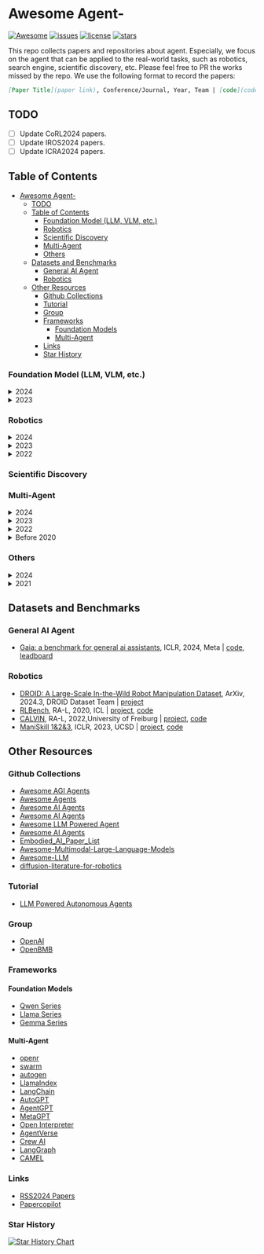 # Awesome Agent-

<!-- badge link https://github.com/badges/awesome-badges -->
<!-- [![Awesome](https://awesome.re/badge-flat2.svg)](https://awesome.re) -->
[![Awesome](https://awesome.re/badge.svg)](https://awesome.re)
[![issues](https://custom-icon-badges.herokuapp.com/github/issues-raw/weleen/awesome-agent?logo=issue)](https://github.com/weleen/awesome-agent/issues "issues")
[![license](https://custom-icon-badges.herokuapp.com/github/license/weleen/awesome-agent?logo=law&logoColor=white)](https://github.com/weleen/awesome-agent/blob/main/LICENSE?rgh-link-date=2021-08-09T18%3A10%3A26Z "license MIT")
[![stars](https://custom-icon-badges.herokuapp.com/github/stars/weleen/awesome-agent?logo=star)](https://github.com/weleen/awesome-agent/stargazers "stars")

This repo collects papers and repositories about agent. Especially, we focus on the agent that can be applied to the real-world tasks, such as robotics, search engine, scientific discovery, etc. Please feel free to PR the works missed by the repo. We use the following format to record the papers:
```md
[Paper Title](paper link), Conference/Journal, Year, Team | [code](code link), [project](project link)
```

## TODO

- [ ] Update CoRL2024 papers.
- [ ] Update IROS2024 papers.
- [ ] Update ICRA2024 papers.

## Table of Contents

- [Awesome Agent-](#awesome-agent-)
  - [TODO](#todo)
  - [Table of Contents](#table-of-contents)
    - [Foundation Model (LLM, VLM, etc.)](#foundation-model-llm-vlm-etc)
    - [Robotics](#robotics)
    - [Scientific Discovery](#scientific-discovery)
    - [Multi-Agent](#multi-agent)
    - [Others](#others)
  - [Datasets and Benchmarks](#datasets-and-benchmarks)
    - [General AI Agent](#general-ai-agent)
    - [Robotics](#robotics-1)
  - [Other Resources](#other-resources)
    - [Github Collections](#github-collections)
    - [Tutorial](#tutorial)
    - [Group](#group)
    - [Frameworks](#frameworks)
      - [Foundation Models](#foundation-models)
      - [Multi-Agent](#multi-agent-1)
    - [Links](#links)
    - [Star History](#star-history)

### Foundation Model (LLM, VLM, etc.)

<details><summary>2024</summary>

- [LLaVA-OneVision: Easy Visual Task Transfer](https://arxiv.org/pdf/2408.03326), ArXiv, 2024.8, NTU & Bytedance | [project](https://llava-vl.github.io/blog/2024-08-05-llava-onevision), [code](https://github.com/LLaVA-VL/LLaVA-NeXT)
- [VILA-U: a Unified Foundation Model Integrating Visual Understanding and Generation](https://arxiv.org/pdf/2409.04429), ArXiv, 2024.9, THU & MIT & NVIDIA & UCB & UCSD. | [project](https://hanlab.mit.edu/projects/vila-u), [code](https://github.com/mit-han-lab/vila-u)
- [Qwen2 & QwQ: Reflect Deeply on the Boundaries of the Unknown](https://arxiv.org/abs/2407.10671), ArXiv, 2024.7 & 2024.11, Qwen Team at Alibaba | [model](https://huggingface.co/Qwen/QwQ-32B-Preview), [project](https://huggingface.co/Qwen), [blog](https://qwenlm.github.io/blog/qwq-32b-preview/)
- [Marco-o1: Towards Open Reasoning Models for Open-Ended Solutions](https://arxiv.org/abs/2411.14405), ArXiv, 2024.11, AIDC-AI at Alibaba | [model](https://huggingface.co/AIDC-AI/Marco-o1), [code](https://github.com/AIDC-AI/Marco-o1)
- [O1 Journey: O1 Replication Journey – Part 2: Surpassing O1-preview through Simple Distillation Big Progress or Bitter Lesson?](https://arxiv.org/abs/2411.16489), ArXiv, 2024.11, GAIR SJTU | [code](https://github.com/GAIR-NLP/O1-Journey)
- [Gemma: Open models based on gemini research and technology](https://arxiv.org/abs/2403.08295), ArXiv, 2024.3, Google | [project](https://blog.google/technology/developers/gemma-open-models/)
- [Minicpm: Unveiling the potential of small language models with scalable training strategies](https://arxiv.org/pdf/2404.06395), CoLM, 2024, OpenBMB. | [blog](https://openbmb.vercel.app/?category=Blog), [code](https://github.com/OpenBMB/MiniCPM)
- [MiniCPM-V: A GPT-4V Level MLLM on Your Phone](https://arxiv.org/pdf/2408.01800), ArXiv, 2024, OpenBMB. | [code](https://github.com/OpenBMB/MiniCPM-V)
 </details>
 

<details><summary>2023</summary>

- [ReAct: Synergizing Reasoning and Acting in Language Models](https://openreview.net/pdf?id=WE_vluYUL-X), ICLR, 2023, Princeton & Google | [project](https://react-lm.github.io/), [code](https://github.com/ysymyth/ReAct)
</details>

### Robotics

<details><summary>2024</summary>

- [AgiBot World](https://agibot-world.com/), Zhiyuan Robot | [dataset](https://huggingface.co/agibot-world), [code](https://github.com/OpenDriveLab/AgiBot-World)
- [Genesis: A Generative and Universal Physics Engine for Robotics and Beyond](https://genesis-embodied-ai.github.io/), ArXiv, 2024. | [code](https://github.com/Genesis-Embodied-AI/Genesis), [project](https://genesis-embodied-ai.github.io/)
- [Grounding Large Language Models in Interactive Environments with Online Reinforcement Learning](https://arxiv.org/pdf/2302.02662), ICML, 2024, Inria. | [code](https://*github*.com/flowersteam/Grounding_LLMs_with_online_RL)
- [True Knowledge Comes from Practice: Aligning LLMs with Embodied Environments via Reinforcement Learning](https://arxiv.org/abs/2401.14151), ICLR2024, NTU. | [code](https://github.com/WeihaoTan/TWOSOME)
- [Stein Variational Ergodic Search](/2024/program/papers/1/), RSS, 2024
- [Parallel and Proximal Linear-Quadratic Methods for Real-Time Constrained Model-Predictive Control](/2024/program/papers/2/), RSS, 2024
- [Differentiable Robust Model Predictive Control](/2024/program/papers/3/), RSS, 2024
- [Computation-Aware Learning for Stable Control with Gaussian Process](/2024/program/papers/4/), RSS, 2024
- [Decentralized Multi-Robot Line-of-Sight Connectivity Maintenance under Uncertainty](/2024/program/papers/5/), RSS, 2024
- [Hamilton-Jacobi Reachability Analysis for Hybrid Systems with Controlled and Forced Transitions](/2024/program/papers/6/), RSS, 2024
- [JIGGLE: An Active Sensing Framework for Boundary Parameters Estimation in Deformable Surgical Environments](/2024/program/papers/7/), RSS, 2024
- [Conformalized Teleoperation: Confidently Mapping Human Inputs to High-Dimensional Robot Actions](/2024/program/papers/8/), RSS, 2024
- [Optimal Non-Redundant Manipulator Surface Coverage with Rank-Deficient Manipulability Constraints](/2024/program/papers/9/), RSS, 2024
- [AdaptiGraph: Material-Adaptive Graph-Based Neural Dynamics for Robotic Manipulation](/2024/program/papers/10/), RSS, 2024
- [Human-oriented Representation Learning for Robotic Manipulation](/2024/program/papers/11/), RSS, 2024
- [Dynamic On-Palm Manipulation via Controlled Sliding](/2024/program/papers/12/), RSS, 2024
- [Efficient Data Collection for Robotic Manipulation via Compositional Generalization](/2024/program/papers/13/), RSS, 2024
- [Demonstrating Learning from Humans on Open-Source Dexterous Robot Hands](/2024/program/papers/14/), RSS, 2024
- [Reconciling Reality through Simulation: A Real-To-Sim-to-Real Approach for Robust Manipulation](/2024/program/papers/15/), RSS, 2024
- [SAGE: Bridging Semantic and Actionable Parts for GEneralizable Articulated-Object Manipulation under Language Instructions](/2024/program/papers/16/), RSS, 2024
- [Demonstrating Event-Triggered Investigation and Sample Collection for Human Scientists using Field Robots and Large Foundation Models](/2024/program/papers/17/), RSS, 2024
- [CraterGrader: Autonomous Robotic Terrain Manipulation for Lunar Site Preparation and Earthmoving](/2024/program/papers/18/), RSS, 2024
- [POAM: Probabilistic Online Attentive Mapping for Efficient Robotic Information Gathering](/2024/program/papers/19/), RSS, 2024
- [Blending Data-Driven Priors in Dynamic Games](/2024/program/papers/20/), RSS, 2024
- [Demonstrating HOUND: A Low-cost Research Platform for High-speed Off-road Underactuated Nonholonomic Driving](/2024/program/papers/21/), RSS, 2024
- [Model Predictive Control for Aggressive Driving Over Uneven Terrain](/2024/program/papers/22/), RSS, 2024
- [Demonstrating CropFollow++: Robust Under-Canopy Navigation with Keypoints](/2024/program/papers/23/), RSS, 2024
- [SEEK: Semantic Reasoning for Object Goal Navigation in Real World Inspection Tasks](/2024/program/papers/24/), RSS, 2024
- [Yell At Your Robot: Improving On-the-Fly from Language Corrections](/2024/program/papers/25/), RSS, 2024
- [Task Adaptation in Industrial Human-Robot Interaction: Leveraging Riemannian Motion Policies](/2024/program/papers/26/), RSS, 2024
- [Risk-Calibrated Human-Robot Interaction via Set-Valued Intent Prediction](/2024/program/papers/27/), RSS, 2024
- [Constraint-Aware Intent Estimation for Dynamic Human-Robot Object Co-Manipulation](/2024/program/papers/28/), RSS, 2024
- [Demonstrating HumanTHOR: A Simulation Platform and Benchmark for Human-Robot Collaboration in a Shared Workspace](/2024/program/papers/29/), RSS, 2024
- [Developing Design Guidelines for Older Adults with Robot Learning from Demonstration](/2024/program/papers/30/), RSS, 2024
- [FLAIR: Feeding via Long-Horizon AcquIsition of Realistic dishes](/2024/program/papers/31/), RSS, 2024
- [The Benefits of Sound Resound: An In-Person Replication of the Ability of Character-Like Robot Sound to Improve Perceived Social Warmth](/2024/program/papers/32/), RSS, 2024
- [Leveraging Large Language Model for Heterogeneous Ad Hoc Teamwork Collaboration](/2024/program/papers/33/), RSS, 2024
- [INTERPRET: Interactive Predicate Learning from Language Feedback for Generalizable Task Planning](/2024/program/papers/34/), RSS, 2024
- [Safe Planning for Articulated Robots Using Reachability-based Obstacle Avoidance With Spheres](/2024/program/papers/35/), RSS, 2024
- [Motion Planning in Foliated Manifolds using Repetition Roadmap](/2024/program/papers/36/), RSS, 2024
- [Language-Augmented Symbolic Planner for Open-World Task Planning](/2024/program/papers/37/), RSS, 2024
- [Collision-Affording Point Trees: SIMD-Amenable Nearest Neighbors for Fast Motion Planning with Pointclouds](/2024/program/papers/38/), RSS, 2024
- [Homotopic Path Set Planning for Robot Manipulation and Navigation](/2024/program/papers/39/), RSS, 2024
- [Practice Makes Perfect: Planning to Learning Skill Parameter Policies](/2024/program/papers/40/), RSS, 2024
- [World Models for General Surgical Grasping](/2024/program/papers/41/), RSS, 2024
- [SpringGrasp: Synthesizing Compliant, Dexterous Grasps under Shape Uncertainty](/2024/program/papers/42/), RSS, 2024
- [DexCap: Scalable and Portable Mocap Data Collection System for Dexterous Manipulation](/2024/program/papers/43/), RSS, 2024
- [GRaCE: Balancing Multiple Criteria to Achieve Stable, Collision-Free, and Functional Grasps](/2024/program/papers/44/), RSS, 2024
- [Universal Manipulation Interface: In-The-Wild Robot Teaching Without In-The-Wild Robots](/2024/program/papers/45/), RSS, 2024
- [Learning Any-View 6DoF Robotic Grasping in Cluttered Scenes via Neural Surface Rendering](/2024/program/papers/46/), RSS, 2024
- [Demonstrating Adaptive Mobile Manipulation in Retail Environments](/2024/program/papers/47/), RSS, 2024
- [Diffusion Meets DAgger: Supercharging Eye-in-hand Imitation Learning](/2024/program/papers/48/), RSS, 2024
- [RT-H: Action Hierarchies using Language](/2024/program/papers/49/), RSS, 2024
- [RoboCasa: Large-Scale Simulation of Household Tasks for Generalist Robots](/2024/program/papers/50/), RSS, 2024
- [Render and Diffuse: Aligning Image and Action Spaces for Diffusion-based Behaviour Cloning](/2024/program/papers/51/), RSS, 2024
- [Vid2Robot: End-to-end Video-conditioned Policy Learning with Cross-Attention Transformers](/2024/program/papers/52/), RSS, 2024
- [Offline Imitation Learning Through Graph Search and Retrieval](/2024/program/papers/54/), RSS, 2024
- [RVT-2: Learning Precise Manipulation from Few Demonstrations](/2024/program/papers/55/), RSS, 2024
- [Imitation Bootstrapped Reinforcement Learning](/2024/program/papers/56/), RSS, 2024
- [Rethinking Robustness Assessment: Adversarial Attacks on Learning-based Quadrupedal Locomotion Controllers](/2024/program/papers/57/), RSS, 2024
- [Advancing Humanoid Locomotion: Mastering Challenging Terrains with Denoising World Model Learning](/2024/program/papers/58/), RSS, 2024
- [Agile But Safe: Learning Collision-Free High-Speed Legged Locomotion](/2024/program/papers/59/), RSS, 2024
- [RL2AC: Reinforcement Learning-based Rapid Online Adaptive Control for Legged Robot Robust Locomotion](/2024/program/papers/60/), RSS, 2024
- [HumanoidBench: Simulated Humanoid Benchmark for Whole-Body Locomotion and Manipulation](/2024/program/papers/61/), RSS, 2024
- [MOKA: Open-World Robotic Manipulation through Mark-Based Visual Prompting](/2024/program/papers/62/), RSS, 2024
- [Collaborative Planar Pushing of Polytopic Objects with Multiple Robots in Complex Scenes](/2024/program/papers/63/), RSS, 2024
- [AutoMate: Specialist and Generalist Assembly Policies over Diverse Geometries](/2024/program/papers/64/), RSS, 2024
- [An abstract theory of sensor eventification](/2024/program/papers/65/), RSS, 2024
- [Octopi: Object Property Reasoning with Large Tactile-Language Models](/2024/program/papers/66/), RSS, 2024
- [3D Diffusion Policy: Generalizable Visuomotor Policy Learning via Simple 3D Representations](/2024/program/papers/67/), RSS, 2024
- [HRP: Human affordances for Robotic Pre-training](/2024/program/papers/68/), RSS, 2024
- [MIRAGE: Cross-Embodiment Zero-Shot Policy Transfer with Cross-Painting](/2024/program/papers/69/), RSS, 2024
- [Broadcasting Support Relations Recursively from Local Dynamics for Object Retrieval in Clutters](/2024/program/papers/70/), RSS, 2024
- [Consistency Policy: Accelerated Visuomotor Policies via Consistency Distillation](/2024/program/papers/71/), RSS, 2024
- [CLOSURE: Fast Quantification of Pose Uncertainty Sets](/2024/program/papers/72/), RSS, 2024
- [GOAT: GO to Any Thing](/2024/program/papers/73/), RSS, 2024
- [Demonstrating Arena 3.0: Advancing Social Navigation in Collaborative and Highly Dynamic Environments](/2024/program/papers/74/), RSS, 2024
- [RAG-Driver: Generalisable Driving Explanations with Retrieval-Augmented In-Context Multi-Modal Large Language Model Learning](/2024/program/papers/75/), RSS, 2024
- [Dynamic Adversarial Attacks on Autonomous Driving Systems](/2024/program/papers/76/), RSS, 2024
- [Hierarchical Open-Vocabulary 3D Scene Graphs for Language-Grounded Robot Navigation](/2024/program/papers/77/), RSS, 2024
- [ScrewMimic: Bimanual Imitation from Human Videos with Screw Space Projection](/2024/program/papers/78/), RSS, 2024
- [NaVid: Video-based VLM Plans the Next Step for Vision-and-Language Navigation](/2024/program/papers/79/), RSS, 2024
- [RACER: Epistemic Risk-Sensitive RL Enables Fast Driving with Fewer Crashes](/2024/program/papers/80/), RSS, 2024
- [Khronos: A Unified Approach for Spatio-Temporal Metric-Semantic SLAM in Dynamic Environments](/2024/program/papers/81/), RSS, 2024
- [Demonstrating Agile Flight from Pixels without State Estimation](/2024/program/papers/82/), RSS, 2024
- [You’ve Got to Feel It To Believe It: Multi-Modal Bayesian Inference for Semantic and Property Prediction](/2024/program/papers/83/), RSS, 2024
- [AnyFeature-VSLAM: Automating the Usage of Any Feature into Visual SLAM](/2024/program/papers/84/), RSS, 2024
- [iMESA: Incremental Distributed Optimization for Collaborative Simultaneous Localization and Mapping](/2024/program/papers/85/), RSS, 2024
- [Scalable Distance-based Multi-Agent Relative State Estimation via Block Multiconvex Optimization](/2024/program/papers/86/), RSS, 2024
- [Experience-based multi-agent path finding with narrow corridors](/2024/program/papers/87/), RSS, 2024
- [Event-based Visual Inertial Velometer](/2024/program/papers/88/), RSS, 2024
- [Explore until Confident: Efficient Exploration for Embodied Question Answering](/2024/program/papers/89/), RSS, 2024
- [Octo: An Open-Source Generalist Robot Policy](/2024/program/papers/90/), RSS, 2024
- [Demonstrating OK-Robot: What Really Matters in Integrating Open-Knowledge Models for Robotics](/2024/program/papers/91/), RSS, 2024
- [Any-point Trajectory Modeling for Policy Learning](/2024/program/papers/92/), RSS, 2024
- [Pushing the Limits of Cross-Embodiment Learning for Manipulation and Navigation](/2024/program/papers/93/), RSS, 2024
- [DrEureka: Language Model Guided Sim-To-Real Transfer](/2024/program/papers/94/), RSS, 2024
- [Set It Up!: Functional Object Arrangement with Compositional Generative Models](/2024/program/papers/95/), RSS, 2024
- [Keypoint Action Tokens Enable In-Context Imitation Learning in Robotics](/2024/program/papers/96/), RSS, 2024
- [ConTac: Continuum-Emulated Soft Skinned Arm with Vision-based Shape Sensing and Contact-aware Manipulation](/2024/program/papers/97/), RSS, 2024
- [Function Based Sim-to-Real Learning for Shape Control of Deformable Free-form Surfaces](/2024/program/papers/98/), RSS, 2024
- [Safe & Accurate at Speed with Tendons: A Robot Arm for Exploring Dynamic Motion](/2024/program/papers/99/), RSS, 2024
- [Evolution and learning in differentiable robots](/2024/program/papers/100/), RSS, 2024
- [Construction of a Multiple-DOF Underactuated Gripper with Force-Sensing via Deep Learning](/2024/program/papers/101/), RSS, 2024
- [A Single Motor Nano Aerial Vehicle with Novel Peer-to-Peer Communication and Sensing Mechanism](/2024/program/papers/102/), RSS, 2024
- [Design and Control of a Bipedal Robotic Character](/2024/program/papers/103/), RSS, 2024
- [POLICEd RL: Learning Closed-Loop Robot Control Policies with Provable Satisfaction of Hard Constraints](/2024/program/papers/104/), RSS, 2024
- [Demonstrating Language-Grounded Motion Controller](/2024/program/papers/105/), RSS, 2024
- [VLMPC: Vision-Language Model Predictive Control for Robotic Manipulation](/2024/program/papers/106/), RSS, 2024
- [Expressive Whole-Body Control for Humanoid Robots](/2024/program/papers/107/), RSS, 2024
- [From Compliant to Rigid Contact Simulation: a Unified and Efficient Approach](/2024/program/papers/108/), RSS, 2024
- [MPCC++: Model Predictive Contouring Control for Time-Optimal Flight with Safety Constraints](/2024/program/papers/109/), RSS, 2024
- [Linear-time Differential Inverse Kinematics: an Augmented Lagrangian Perspective](/2024/program/papers/110/), RSS, 2024
- [A Trajectory Tracking Algorithm for the LSMS Family of Cable-Driven Cranes](/2024/program/papers/111/), RSS, 2024
- [AutoGPT+P: Affordance-based Task Planning using Large Language Models](/2024/program/papers/112/), RSS, 2024
- [Implicit Graph Search for Planning on Graphs of Convex Sets](/2024/program/papers/113/), RSS, 2024
- [Real-Time Anomaly Detection and Reactive Planning with Large Language Models](/2024/program/papers/114/), RSS, 2024
- [iHERO: Interactive Human-oriented Exploration and Supervision Under Scarce Communication](/2024/program/papers/115/), RSS, 2024
- [Who Plays First? Optimizing the Order of Play in Stackelberg Games with Many Robots](/2024/program/papers/116/), RSS, 2024
- [Goal-Reaching Trajectory Design Near Danger with Piecewise Affine Reach-avoid Computation](/2024/program/papers/117/), RSS, 2024
- [Partially Observable Task and Motion Planning with Uncertainty and Risk Awareness](/2024/program/papers/118/), RSS, 2024
- [Logic-Skill Programming: An Optimization-based Approach to Sequential Skill Planning](/2024/program/papers/119/), RSS, 2024
- [DROID: A Large-Scale In-The-Wild Robot Manipulation Dataset](/2024/program/papers/120/), RSS, 2024
- [Multimodal Diffusion Transformer: Learning Versatile Behavior from Multimodal Goals](/2024/program/papers/121/), RSS, 2024
- [Don't Start From Scratch: Behavioral Refinement via Interpolant-based Policy Diffusion](/2024/program/papers/122/), RSS, 2024
- [Learning Manipulation by Predicting Interaction](/2024/program/papers/123/), RSS, 2024
- [URDFormer: A Pipeline for Constructing Articulated Simulation Environments from Real-World Images](/2024/program/papers/124/), RSS, 2024
- [Learning to Learn Faster from Human Feedback with Language Model Predictive Control](/2024/program/papers/125/), RSS, 2024
- [Natural Language Can Help Bridge the Sim2Real Gap](/2024/program/papers/126/), RSS, 2024
- [PoCo: Policy Composition from and for Heterogeneous Robot Learning](/2024/program/papers/127/), RSS, 2024
- [Tilde: Teleoperation for Dexterous In-Hand Manipulation Learning with a DeltaHand](/2024/program/papers/128/), RSS, 2024
- [HACMan++: Spatially-Grounded Motion Primitives for Manipulation](/2024/program/papers/129/), RSS, 2024
- [RoboPack: Learning Tactile-Informed Dynamics Models for Dense Packing](/2024/program/papers/130/), RSS, 2024
- [Configuration Space Distance Fields for Manipulation Planning](/2024/program/papers/131/), RSS, 2024
- [Towards Tight Convex Relaxations for Contact-Rich Manipulation](/2024/program/papers/132/), RSS, 2024
- [THE COLOSSEUM: A Benchmark for Evaluating Generalization for Robotic Manipulation](/2024/program/papers/133/), RSS, 2024
- [One-Shot Imitation Learning with Invariance Matching for Robotic Manipulation](/2024/program/papers/134/), RSS, 2024
- [Tactile-Driven Non-Prehensile Object Manipulation via Extrinsic Contact Mode Control](/2024/program/papers/135/), RSS, 2024
- [Learning Multi-Agent Collaborative Manipulation for Long-Horizon Quadrupedal Pushing](https://arxiv.org/pdf/2411.07104), ArXiv, 2024, CMU & Google. | [project](https://collaborative-mapush.github.io/), [code](https://github.com/collaborative-mapush/MAPush)
- [ARMOR：Egocentric Perception for Humanoid Robot Collision Avoidance and Motion Planning](https://arxiv.org/abs/2412.00396), ArXiv, 2024.12. CMU & Apple
- [CASHER: Robot Learning with Super-Linear Scaling](https://arxiv.org/abs/2412.01770), ArXiv, 2024.12. MIT & UoW | [project](https://casher-robot-learning.github.io/CASHER/)
- [CogACT: A Foundational Vision-Language-Action Model for Synergizing Cognition and Action in Robotic Manipulation](https://arxiv.org/abs/2411.19650), ArXiv, 2024.12, MSRA Asia | [project](https://cogact.github.io/), [code](https://github.com/microsoft/CogACT)
- [Vision-Language Foundation Models as Effective Robot Imitators](https://arxiv.org/abs/2311.01378), ICLR, 2024, Bytedance | [project](https://roboflamingo.github.io/), [code](https://github.com/RoboFlamingo/RoboFlamingo)
- [DeeR-VLA: Dynamic Inference of Multimodal Large Language Models for Efficient Robot Execution](https://arxiv.org/pdf/2411.02359), ArXiv, 2024.11, Tsinghua & Bytedance | [code](https://github.com/yueyang130/DeeR-VLA)
- [π0: A Vision-Language-Action Flow Model for General Robot Control](https://www.physicalintelligence.company/download/pi0.pdf), ArXiv, 2024.10, Physical Intelligence | [project](https://physicalintelligence.company/blog/pi0), [code](https://github.com/PhysicalIntelligence/pi0)
- [GR-2: A Generative Video-Language-Action Model with Web-Scale Knowledge for Robot Manipulation](https://arxiv.org/abs/2410.06158), ArXiv, 2024.10, Bytedance | [project](https://gr2-manipulation.github.io/)
- [Scaling Proprioceptive-Visual Learning with Heterogeneous Pre-trained Transformers](https://arxiv.org/abs/2409.20537), ArXiv, 2024.9, MIT | [code](https://github.com/liruiw/HPT)
- [Mobile ALOHA Learning Bimanual Mobile Manipulation with Low-Cost Whole-Body Teleoperation](https://mobile-aloha.github.io/resources/mobile-aloha.pdf), CoRL, 2024, Stanford | [project](https://mobile-aloha.github.io/), [code](https://github.com/MarkFzp/mobile-aloha), [code2](https://github.com/MarkFzp/act-plus-plus)
- [OpenVLA: An Open-Source Vision-Language-Action Model](https://arxiv.org/abs/2406.09246), ArXiv, 2024.6, Stanford | [project](https://openvla.github.io/), [code](https://github.com/openvla/openvla)
- [RoboUniView: Visual-Language Model with Unified View Representation for Robotic Manipulation](https://arxiv.org/pdf/2406.18977), ArXiv, 2024.6, Meituan | [project](https://liufanfanlff.github.io/RoboUniview.github.io/), [code](https://github.com/liufanfanlff/RoboUniview)
- [RoboDreamer: Learning Compositional World Models for Robot Imagination](https://arxiv.org/pdf/2404.12377), ArXiv, 2024.4, HKUST & MIT & UCSD & Google Research | [project](https://robovideo.github.io/)
- [RT-Trajectory: Robotic Task Generalization via Hindsight Trajectory Sketches](https://arxiv.org/abs/2311.01977), ICLR, 2024, Google DeepMind | [project](https://rt-trajectory.github.io/)
- [ALOHA Unleashed 🌋: A Simple Recipe for Robot Dexterity](https://aloha-unleashed.github.io/assets/aloha_unleashed.pdf), ArXiv, 2024, Google DeepMind | [project](https://aloha-unleashed.github.io/)
- [HumanPlus Humanoid Shadowing and Imitation from Humans](https://humanoid-ai.github.io/HumanPlus.pdf), CoRL, 2024, Stanford | [project](https://humanoid-ai.github.io/), [code](https://github.com/MarkFzp/humanplus)
- [Universal Manipulation Interface In-The-Wild Robot Teaching Without In-The-Wild Robots](https://arxiv.org/abs/2402.10329), RSS, 2024, Stanford & Columbia | [project](https://umi-gripper.github.io/), [code](https://github.com/real-stanford/universal_manipulation_interface)
- [3D Diffusion Policy: Generalizable Visuomotor Policy Learning via Simple 3D Representations](https://arxiv.org/abs/2403.03954), RSS, 2024, Shanghai Qizhi Institute & SJTU & Tsinghua & Shanghai AI Lab | [project](https://3d-diffusion-policy.github.io/), [code](https://github.com/columbia-ai-robotics/diffusion_policy)
- [RDT-1B: a Diffusion Foundation Model for Bimanual Manipulation](https://arxiv.org/pdf/2410.07864), ArXiv, 2024, Tsinghua | [project](https://rdt-robotics.github.io/rdt-robotics/)
- [Multimodal Diffusion Transformer: Learning Versatile Behavior from Multimodal Goals](https://www.roboticsproceedings.org/rss20/p121.pdf), RSS, 2024, KIT | [project](https://intuitive-robots.github.io/mdt_policy/), [code](https://github.com/YanjieZe/3D-Diffusion-Policy)
- [Octo: An Open-Source Generalist Robot Policy](https://arxiv.org/pdf/2405.12213), ArXiv, 2024, UCB & Stanford & CMU & Google DeepMind | [project](https://octo-models.github.io/), [code](https://github.com/octo-models/octo)
- [Language Control Diffusion: Efficiently Scaling through Space, Time, and Tasks](https://arxiv.org/pdf/2210.15629), ICLR, 2024, Harvard | [project](https://lcd.eddie.win/), [code](https://github.com/ezhang7423/language-control-diffusion)
- [UniSim: Learning Interactive Real-World Simulators](https://openreview.net/pdf?id=sFyTZEqmUY), ICLR, 2024, UCB & Google DeepMind & MIT | [project](https://universal-simulator.github.io/unisim/)
</details>

<details><summary>2023</summary>

- [GR-1: Unleashing Large-Scale Video Generative Pre-training for Visual Robot Manipulation](https://arxiv.org/abs/2312.13139), ArXiv, 2023.12, Bytedance | [project](https://gr1-manipulation.github.io/), [code](https://github.com/bytedance/GR-1)
- [RT-2: Robotics Transformer for Real-World Control at Scale](https://arxiv.org/abs/2307.15818), CoRL, 2023, Google DeepMind |[project](https://robotics-transformer2.github.io/)
- [Open X-Embodiment: Robotic Learning Datasets and RT-X Models](https://arxiv.org/abs/2310.08864), CoRL Workshop, 2023, Open X-Embodiment Collaboration | [project](https://robotics-transformer-x.github.io/), [code](https://github.com/google-deepmind/open_x_embodiment)
- [VoxPoser: Composable 3D Value Maps for Robotic Manipulation with Language Models](https://arxiv.org/abs/2307.05973), CoRL, 2023, Stanford | [project](https://voxposer.github.io/), [code](https://github.com/huangwl18/VoxPoser)
- [Learning Fine-Grained Bimanual Manipulation with Low-Cost Hardware](https://arxiv.org/abs/2304.13705), RSS, 2023, Stanford | [project](https://tonyzhaozh.github.io/aloha/), [code](https://github.com/tonyzhaozh/aloha)
- [Diffusion Policy: Visuomotor Policy Learning via Action Diffusion](https://arxiv.org/abs/2303.04137v4), RSS2023 & IJRR2024, Columbia | [project](https://diffusion-policy.cs.columbia.edu/), [code](https://github.com/columbia-ai-robotics/diffusion_policy)
- [HULC++: Grounding Language with Visual Affordances over Unstructured Data](https://arxiv.org/pdf/2210.01911.pdf), ICRA, 2023, University of Freiburg | [project](http://hulc2.cs.uni-freiburg.de/), [code](https://github.com/mees/hulc2)
- [Learning Universal Policies via Text-Guided Video Generation](https://arxiv.org/pdf/2302.00111.pdf), NeurIPS, 2023, MIT & Google Brain | [project](https://universal-policy.github.io/unipi/), [unofficial code](https://github.com/flow-diffusion/AVDC)
- [Learning to Act from Actionless Videos through Dense Correspondences](https://arxiv.org/abs/2310.08576), ArXiv, 2023, National Taiwan University | [project](https://flow-diffusion.github.io/), [code](https://github.com/flow-diffusion/AVDC)
</details>

<details><summary>2022</summary>

- [Do As I Can, Not As I Say: Grounding Language in Robotic Affordances](https://say-can.github.io/assets/palm_saycan.pdf), CoRL, 2022, Google Robotics | [code](https://github.com/google-research/google-research/tree/master/saycan), [project](https://say-can.github.io/)
- [RT-1: Robotics Transformer for Real-World Control at Scale](https://arxiv.org/abs/2212.06817), ArXiv, 2022, Google Robotics | [code](https://github.com/google-research/robotics_transformer), [project](https://robotics-transformer1.github.io/)
</details>

<!-- ### Search Engine -->

### Scientific Discovery

### Multi-Agent

<details><summary>2024</summary>

- [WiS Platform: Enhancing Evaluation of LLM-Based Multi-Agent Systems Through Game-Based Analysis](https://arxiv.org/pdf/2412.03359), ArXiv, 2024.12, Alibaba. | [project](https://whoisspy.ai/), [code]()
- [Magentic-One: A Generalist Multi-Agent System for Solving Complex Tasks](https://arxiv.org/pdf/2411.04468), ArXiv, 2024, Microsoft. | [blog](https://aka.ms/magentic-one-blog), [code](https://github.com/microsoft/autogen/tree/main/python/packages/autogen-magentic-one)
- [SMoA: Improving Multi-agent Large Language Models with Sparse Mixture-of-Agents](https://github.com/David-Li0406/SMoA), ASU & MSU & KAUST & UT Austin. | [code](https://github.com/David-Li0406/SMoA)
- [Mixture-of-Agents Enhances Large Language Model Capabilities](https://arxiv.org/pdf/2406.04692), ArXiv, 2024. 6, Together AI. | [code](https://github.com/togethercomputer/moa)
- [AgentVerse: Facilitating Multi-Agent Collaboration and Exploring Emergent Behaviors](https://openreview.net/pdf?id=EHg5GDnyq1), ICLR, 2024. THU & BUPT & Tecent | [code](https://github.com/OpenBMB/AgentVerse)
- [Metagpt: Meta programming for multi-agent collaborative framework](https://openreview.net/forum?id=VtmBAGCN7o), ICLR, 2024. DeepWisdom & KAUST & XMU & CUHKSZ & NJU & UoPenn & UCB | [code](https://github.com/geekan/MetaGPT)
- [ChatDev: Communicative Agents for Software Development](https://aclanthology.org/2024.acl-long.810), ACL, 2024. THU & BUPT & DUT etc. | [code](https://github.com/OpenBMB/ChatDev)
- [Cybench: A Framework for Evaluating Cybersecurity Capabilities and Risk of Language Models](https://arxiv.org/abs/2408.08926), ArXiv, 2024.8 | [project](https://cybench.github.io), [code](https://github.com/andyzorigin/cybench)
- [Spider 2.0: Evaluating Language Models on Real-World Enterprise Text-to-SQL Workflows](https://arxiv.org/abs/2411.07763), ArXiv, 2024.11, HKU & Salesforce & Google Deepmind etc. | [project](https://spider2-sql.github.io/), [code](https://github.com/xlang-ai/Spider2)
- [Do as We Do, Not as You Think: the Conformity of Large Language Models](https://arxiv.org/abs/2410.12428), ArXiv, 2024.10, Cambridge | [project]()
- [Internet of Agents: Weaving a Web of Heterogeneous Agents for Collaborative Intelligence](https://arxiv.org/abs/2407.07061), ArXiv, 2024.7, THU & PKU & BUPT & Tencent | [project](https://openbmb.github.io/IoA/), [code](https://github.com/OpenBMB/IoA)
</details>

<details><summary>2023</summary>

- [AutoGen: Enabling Next-Gen LLM Applications via Multi-Agent Conversation](https://arxiv.org/pdf/2308.08155), ArXiv, 2023. MS & PSU & UoW | [code](https://github.com/microsoft/autogen)
- [CAMEL: Communicative Agents for “Mind” Exploration of Large Language Model Society](https://proceedings.neurips.cc/paper_files/paper/2023/file/a3621ee907def47c1b952ade25c67698-Paper-Conference.pdf), NeurIPS, 2023, KAUST. | [project](https://www.camel-ai.org/), [code](https://github.com/camel-ai/camel)
</details>

<details><summary>2022</summary>

- [Diversity is All You Need: Learning Skills without a Reward Function](https://openreview.net/forum?id=SJx63jRqFm), ICLR, 2019, CMU & UCB & Google. | [project](https://sites.google.com/view/diayn/), [code](https://github.com/ben-eysenbach/sac)
- [Multi-Agent Reinforcement Learning is A Sequence Modeling Problem](https://proceedings.neurips.cc/paper_files/paper/2022/file/69413f87e5a34897cd010ca698097d0a-Paper-Conference.pdf), NeurIPS, 2022, SJTU | [project](https://sites.google.com/view/multi-agent-transformer), [code](https://github.com/PKU-MARL/Multi-Agent-Transformer)
- [Trust Region Policy Optimisation in Multi-Agent Reinforcement Learning](https://openreview.net/forum?id=EcGGFkNTxdJ), ICLR, 2022, Oxford etc.
</details>

<details><summary>Before 2020</summary>

- [A actor-based architecture for customizing and controlling agent ensembles](https://agents.usask.ca/Papers/jamali-thati-agha-intelsys99.pdf), IEEE Intelligent Systems and their Applications, 1999, UIUC.
- [KQML as an agent communication language](https://dl.acm.org/doi/pdf/10.1145/191246.191322), CIKM, 1994.
</details>

### Others


<details><summary>2024</summary>

- [Haisor: Human-aware Indoor Scene Optimization via Deep Reinforcement Learning](https://dl.acm.org/doi/pdf/10.1145/3632947), ACM ToG, 2024, NVIDIA. | [project](https://research.nvidia.com/publication/2024-01_haisor-human-aware-indoor-scene-optimization-deep-reinforcement-learning)
</details>

<details><summary>2021</summary>

- [3D-FRONT: 3D Furnished Rooms with layOuts and semaNTics](https://openaccess.thecvf.com/content/ICCV2021/papers/Fu_3D-FRONT_3D_Furnished_Rooms_With_layOuts_and_semaNTics_ICCV_2021_paper.pdf), ICCV, 2021, Alibaba & CAS & SFU. | [project](https://tianchi.aliyun.com/specials/promotion/alibaba-3d-scene-dataset), [code](https://github.com/droid-dataset/droid_policy_learning)
- [Multi Agent Reinforcement Learning of 3D Furniture Layout Simulation in Indoor Graphics Scenes](https://arxiv.org/pdf/2102.09137), ICLR SimDL Workshop, 2021, Longfor & IBM. | [code(partial)](https://github.com/CODE-SUBMIT/simulator2)
</details>

## Datasets and Benchmarks

### General AI Agent

- [Gaia: a benchmark for general ai assistants](https://openreview.net/pdf?id=fibxvahvs3), ICLR, 2024, Meta | [code](https://huggingface.co/gaia-benchmark), [leadboard](https://huggingface.co/spaces/gaia-benchmark/leaderboard)

### Robotics

<!-- summarization: https://www.xiaohongshu.com/explore/6749e8180000000002039d5c?xsec_token=AB6HX5PMGw8lloV2aCTzOkguQIsjy9kG3eX7TsZV9zwew=&xsec_source=pc_collect -->
- [DROID: A Large-Scale In-the-Wild Robot Manipulation Dataset](https://arxiv.org/abs/2403.12945), ArXiv, 2024.3, DROID Dataset Team | [project](https://droid-dataset.github.io/)
- [RLBench](https://arxiv.org/abs/1909.12271), RA-L, 2020, ICL | [project](https://sites.google.com/view/rlbench), [code]((https://github.com/stepjam/RLBench))
- [CALVIN](https://arxiv.org/pdf/2112.03227.pdf), RA-L, 2022,University of Freiburg | [project](http://calvin.cs.uni-freiburg.de/), [code]((https://github.com/mees/calvin))
- [ManiSkill 1&2&3](https://arxiv.org/abs/2302.04659), ICLR, 2023, UCSD | [project](https://maniskill2.github.io/), [code](https://github.com/haosulab/ManiSkill)


## Other Resources

### Github Collections

- [Awesome AGI Agents](https://github.com/yzfly/Awesome-AGI-Agents)
- [Awesome Agents](https://github.com/kyrolabs/awesome-agents)
- [Awesome AI Agents](https://github.com/e2b-dev/awesome-ai-agents)
- [Awesome AI Agents](https://github.com/slavakurilyak/awesome-ai-agents)
- [Awesome LLM Powered Agent](https://github.com/hyp1231/awesome-llm-powered-agent)
- [Awesome AI Agents](https://github.com/Jenqyang/Awesome-AI-Agents)
- [Embodied_AI_Paper_List](https://github.com/HCPLab-SYSU/Embodied_AI_Paper_List)
- [Awesome-Multimodal-Large-Language-Models](https://github.com/BradyFU/Awesome-Multimodal-Large-Language-Models)
- [Awesome-LLM](https://github.com/Hannibal046/Awesome-LLM)
- [diffusion-literature-for-robotics](https://github.com/mbreuss/diffusion-literature-for-robotics)

### Tutorial

- [LLM Powered Autonomous Agents](https://lilianweng.github.io/posts/2023-06-23-agent/)

### Group

- [OpenAI](https://www.openai.com)
- [OpenBMB](https://github.com/OpenBMB)

### Frameworks

#### Foundation Models

- [Qwen Series](https://qwenlm.github.io/)
- [Llama Series](https://www.llama.com/)
- [Gemma Series](https://ai.google.dev/gemma)


#### Multi-Agent

<!-- comparison: https://www.helicone.ai/blog/ai-agent-builders -->
- [openr](https://github.com/openreasoner/openr/)
- [swarm](https://github.com/openai/swarm)
- [autogen](https://github.com/microsoft/autogen)
- [LlamaIndex](https://github.com/run-llama/llama_index)
- [LangChain](https://github.com/langchain-ai/langchain)
- [AutoGPT](https://github.com/Significant-Gravitas/Auto-GPT)
- [AgentGPT](https://github.com/reworkd/AgentGPT)
- [MetaGPT](https://github.com/geekan/MetaGPT)
- [Open Interpreter](https://github.com/OpenInterpreter/open-interpreter)
- [AgentVerse](https://github.com/OpenBMB/AgentVerse)
- [Crew AI](https://github.com/crewAIInc/crewAI)
- [LangGraph](https://github.com/langchain-ai/langgraph)
- [CAMEL](https://github.com/camel-ai/camel)

### Links

- [RSS2024 Papers](https://roboticsconference.org/2024/program/papers/)
- [Papercopilot](https://papercopilot.com/statistics/#robotics)


### Star History
[![Star History Chart](https://api.star-history.com/svg?repos=weleen/awesome-agent&type=Timeline)](https://star-history.com/#weleen/awesome-agent&Timeline)

